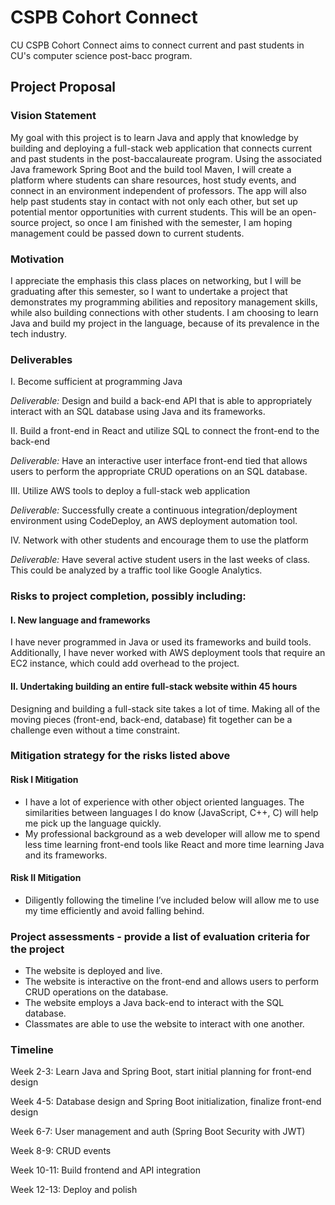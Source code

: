 #  CSPB Cohort Connect

CU CSPB Cohort Connect aims to connect current and past students in CU's computer science post-bacc program.

## Project Proposal
### Vision Statement
My goal with this project is to learn Java and apply that knowledge by building and deploying a full-stack web application that connects current and past students in the post-baccalaureate program. Using the associated Java framework Spring Boot and the build tool Maven, I will create a platform where students can share resources, host study events, and connect in an environment independent of professors. The app will also help past students stay in contact with not only each other, but set up potential mentor opportunities with current students. This will be an open-source project, so once I am finished with the semester, I am hoping management could be passed down to current students. 

### Motivation
I appreciate the emphasis this class places on networking, but I will be graduating after this semester, so I want to undertake a project that demonstrates my programming abilities and repository management skills, while also building connections with other students. I am choosing to learn Java and build my project in the language, because of its prevalence in the tech industry.

### Deliverables
I. Become sufficient at programming Java

*Deliverable:* Design and build a back-end API that is able to appropriately interact with an SQL database using Java and its frameworks. 

II. Build a front-end in React and utilize SQL to connect the front-end to the back-end

*Deliverable:* Have an interactive user interface front-end tied that allows users to perform the appropriate CRUD operations on an SQL database. 

III. Utilize AWS tools to deploy a full-stack web application

*Deliverable:* Successfully create a continuous integration/deployment environment using CodeDeploy, an AWS deployment automation tool. 

IV. Network with other students and encourage them to use the platform

*Deliverable:* Have several active student users in the last weeks of class. This could be analyzed by a traffic tool like Google Analytics. 

### Risks to project completion, possibly including:
#### I. New language and frameworks

I have never programmed in Java or used its frameworks and build tools. Additionally, I have never worked with AWS deployment tools that require an EC2 instance, which could add overhead to the project. 

#### II. Undertaking building an entire full-stack website within 45 hours 

Designing and building a full-stack site takes a lot of time. Making all of the moving pieces (front-end, back-end, database) fit together can be a challenge even without a time constraint. 

### Mitigation strategy for the risks listed above

#### Risk I Mitigation 

- I have a lot of experience with other object oriented languages. The similarities between languages I do know (JavaScript, C++, C) will help me pick up the language quickly.  
- My professional background as a web developer will allow me to spend less time learning front-end tools like React and  more time learning Java and its frameworks.

#### Risk II Mitigation 

- Diligently following the timeline I’ve included below will allow me to use my time efficiently and avoid falling behind.

### Project assessments - provide a list of evaluation criteria for the project
- The website is deployed and live. 
- The website is interactive on the front-end and allows users to perform CRUD operations on the database. 
- The website employs a Java back-end to interact with the SQL database. 
- Classmates are able to use the website to interact with one another. 

### Timeline
Week 2-3: Learn Java and Spring Boot, start initial planning for front-end design

Week 4-5: Database design and Spring Boot initialization, finalize front-end design

Week 6-7: User management and auth (Spring Boot Security with JWT)

Week 8-9: CRUD events 

Week 10-11: Build frontend and API integration

Week 12-13: Deploy and polish



